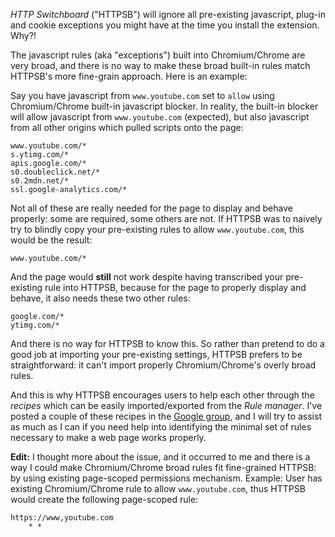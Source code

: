 *HTTP Switchboard* ("HTTPSB") will ignore all pre-existing javascript, plug-in and cookie exceptions you might have at the time you install the extension. Why?!

The javascript rules (aka "exceptions") built into Chromium/Chrome are very broad, and there is no way to make these broad built-in rules match HTTPSB's more fine-grain approach. Here is an example:

Say you have javascript from `www.youtube.com` set to `allow` using Chromium/Chrome built-in javascript blocker. In reality, the built-in blocker will allow javascript from `www.youtube.com` (expected), but also javascript from all other origins which pulled scripts onto the page:

```
www.youtube.com/*
s.ytimg.com/*
apis.google.com/*
s0.doubleclick.net/*
s0.2mdn.net/*
ssl.google-analytics.com/*
```

Not all of these are really needed for the page to display and behave properly: some are required, some others are not. If HTTPSB was to naively try to blindly copy your pre-existing rules to allow `www.youtube.com`, this would be the result:

```
www.youtube.com/*
```

And the page would **still** not work despite having transcribed your pre-existing rule into HTTPSB, because for the page to properly display and behave, it also needs these two other rules:

```
google.com/*
ytimg.com/*
```

And there is no way for HTTPSB to know this. So rather than pretend to do a good job at importing your pre-existing settings, HTTPSB prefers to be straightforward: it can't import properly Chromium/Chrome's overly broad rules.

And this is why HTTPSB encourages users to help each other through the *recipes* which can be easily imported/exported from the *Rule manager*. I've posted a couple of these recipes in the [Google group](https://groups.google.com/forum/?hl=en#!forum/httpsb), and I will try to assist as much as I can if you need help into identifying the minimal set of rules necessary to make a web page works properly.

**Edit:** I thought more about the issue, and it occurred to me and there is a way I could make Chromium/Chrome broad rules fit fine-grained HTTPSB: by using existing page-scoped permissions mechanism. Example: User has existing Chromium/Chrome rule to allow `www.youtube.com`, thus HTTPSB would create the following page-scoped rule:

```
https://www,youtube.com
    * *
```